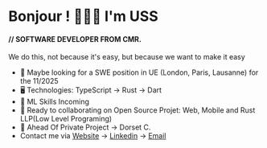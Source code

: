 Bonjour ! 👦🏾🤝 I'm USS
=======================================================================================================================================

#### // SOFTWARE DEVELOPER FROM CMR.
We do this, not because it's easy, but because we want to make it easy

* 👀 Maybe looking for a SWE position in UE (London, Paris, Lausanne) for the 11/2025
* 🖥️ Technologies: TypeScript → Rust → Dart
* 🌱 ML Skills Incoming
* 🤝 Ready to collaborating on Open Source Projet: Web, Mobile and Rust LLP(Low Level Programing)
* 🪽 Ahead Of Private Project → Dorset C.
* Contact me via [Website](https://uss-franckmekoulou.web.app/) → [Linkedin](https://www.linkedin.com/in/franck-mekoulou/) → [Email](mailto:franckmekoulou.dev@hotmail.com)


